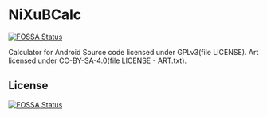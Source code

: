 # NiXuBCalc
[![FOSSA Status](https://app.fossa.com/api/projects/git%2Bgithub.com%2FNiXuB86%2FNiXuBCalc.svg?type=shield)](https://app.fossa.com/projects/git%2Bgithub.com%2FNiXuB86%2FNiXuBCalc?ref=badge_shield)

Calculator for Android
Source code licensed under GPLv3(file LICENSE). Art licensed under CC-BY-SA-4.0(file LICENSE - 
ART.txt).


## License
[![FOSSA Status](https://app.fossa.com/api/projects/git%2Bgithub.com%2FNiXuB86%2FNiXuBCalc.svg?type=large)](https://app.fossa.com/projects/git%2Bgithub.com%2FNiXuB86%2FNiXuBCalc?ref=badge_large)